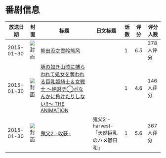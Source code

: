 # 番剧信息

|放送日期|封面|标题|日文标题|话数|评分|评分人数|
|---|---|---|---|---|---|---|
|2015-01-30|![封面](https://lain.bgm.tv/pic/cover/c/68/fb/117149_hOtRJ.jpg)|[熊出没之雪岭熊风](https://bangumi.tv/subject/117149)||1|6.5|378人评分|
|2015-01-30|![封面](https://bangumi.tv/img/no_icon_subject.png)|[豚の如き山賊に捕らわれて処女を奪われる巨乳姫騎士＆女戦士 ～絶対チ◯ポなんかに負けたりしない!!～ THE ANIMATION](https://bangumi.tv/subject/121042)||1|4.6|146人评分|
|2015-01-30|![封面](https://bangumi.tv/img/no_icon_subject.png)|[鬼父2 -收获-](https://bangumi.tv/subject/121046)|鬼父2 -harvest-「天然巨乳のハメ鬱日和」|1|5.6|367人评分|

